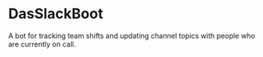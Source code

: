 # DasSlackBoot
A bot for tracking team shifts and updating channel topics with people who are currently on call.
